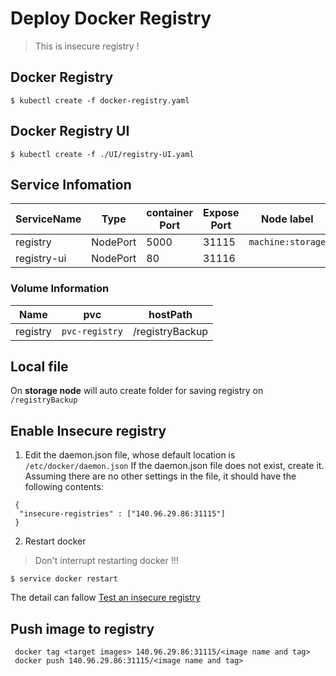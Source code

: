 # Deploy Docker Registry
 
> This is insecure registry !

## Docker Registry

```shell
$ kubectl create -f docker-registry.yaml
```

## Docker Registry UI

```shell
$ kubectl create -f ./UI/registry-UI.yaml
```

## Service Infomation

|ServiceName|Type|container Port|Expose Port|Node label|
|-|-|-|-|-|
|registry|NodePort|5000|31115|`machine:storage`|
|registry-ui|NodePort|80|31116||

### Volume Information

|Name|pvc|hostPath|
|-|-|-|
|registry|`pvc-registry`|/registryBackup|

## Local file
On **storage node** will auto create folder for saving registry on `/registryBackup`

## Enable Insecure registry

1. Edit the daemon.json file, whose default location is `/etc/docker/daemon.json`
If the daemon.json file does not exist, create it. Assuming there are no other settings in the file, it should have the following contents:

```
 {
  "insecure-registries" : ["140.96.29.86:31115"]
 }
```

2. Restart docker
> Don't interrupt restarting docker !!!
```shell
$ service docker restart
```
 
The detail can fallow [Test an insecure registry][1]

## Push image to registry

```
 docker tag <target images> 140.96.29.86:31115/<image name and tag>
 docker push 140.96.29.86:31115/<image name and tag>
```
 [1]: https://docs.docker.com/registry/insecure/